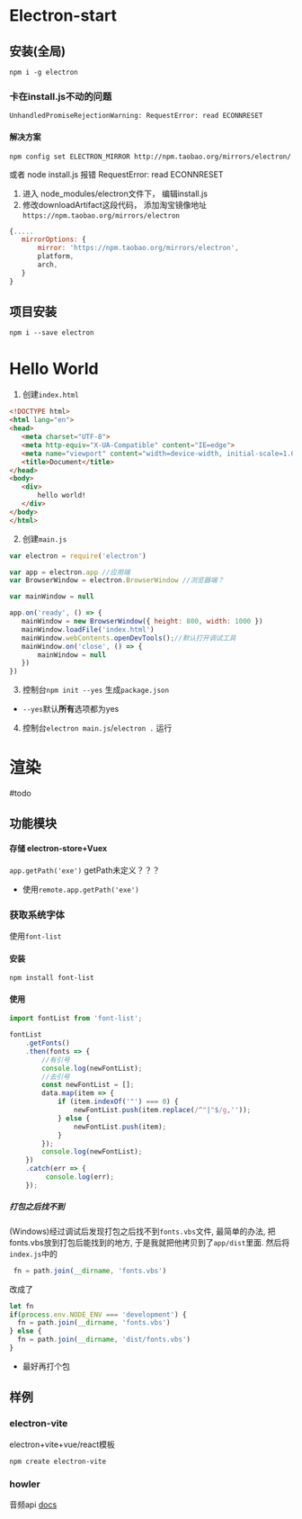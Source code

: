 # Electron-start
## 安装(全局)
```shell
npm i -g electron
```
### 卡在install.js不动的问题
`UnhandledPromiseRejectionWarning: RequestError: read ECONNRESET`
#### 解决方案
```shell
npm config set ELECTRON_MIRROR http://npm.taobao.org/mirrors/electron/
```
或者
node install.js 报错 RequestError: read ECONNRESET

1. 进入 node_modules/electron文件下， 编辑install.js
2. 修改downloadArtifact这段代码， 添加淘宝镜像地址`https://npm.taobao.org/mirrors/electron`
 ```js
 {.....
	mirrorOptions: {
		mirror: 'https://npm.taobao.org/mirrors/electron',
	    platform,
	    arch,
	}
 }
 ```
## 项目安装
```shell
npm i --save electron
```
# Hello World
1. 创建`index.html`
```html
<!DOCTYPE html>
<html lang="en">
<head>
   <meta charset="UTF-8">
   <meta http-equiv="X-UA-Compatible" content="IE=edge">
   <meta name="viewport" content="width=device-width, initial-scale=1.0">
   <title>Document</title>
</head>
<body>
   <div>
       hello world!
   </div>
</body>
</html>
```
2. 创建`main.js`
```js
var electron = require('electron')

var app = electron.app //应用端
var BrowserWindow = electron.BrowserWindow //浏览器端？

var mainWindow = null

app.on('ready', () => {
   mainWindow = new BrowserWindow({ height: 800, width: 1000 })
   mainWindow.loadFile('index.html')
   mainWindow.webContents.openDevTools();//默认打开调试工具
   mainWindow.on('close', () => {
       mainWindow = null
   })
})
```
3. 控制台`npm init --yes`
生成`package.json`
- `--yes`默认**所有**选项都为yes
4. 控制台`electron main.js`/`electron .`
运行
# 渲染
#todo 
## 功能模块
#### 存储 electron-store+Vuex
`app.getPath('exe')`
getPath未定义？？？ 
- 使用`remote.app.getPath('exe')`
### 获取系统字体
使用`font-list`
#### 安装
```shell
npm install font-list
```
#### 使用
```js
import fontList from 'font-list';

fontList
	.getFonts()
	.then(fonts => {
		//有引号
		console.log(newFontList);
		//去引号
		const newFontList = [];
		data.map(item => {
			if (item.indexOf('"') === 0) {
				newFontList.push(item.replace(/^"|"$/g,''));
			} else {
				newFontList.push(item);
			}
		});
		console.log(newFontList);
	})
	.catch(err => {
		 console.log(err);
	});
```
##### 打包之后找不到
(Windows)经过调试后发现打包之后找不到`fonts.vbs`文件, 最简单的办法, 把fonts.vbs放到打包后能找到的地方, 于是我就把他拷贝到了`app/dist`里面. 然后将`index.js`中的
```javascript
 fn = path.join(__dirname, 'fonts.vbs')
```
改成了
```javascript
let fn
if(process.env.NODE_ENV === 'development') {
  fn = path.join(__dirname, 'fonts.vbs')
} else {
  fn = path.join(__dirname, 'dist/fonts.vbs')
}
```
- 最好再打个包
## 样例

### electron-vite
electron+vite+vue/react模板
```shell
npm create electron-vite
```
### howler 
音频api
[docs](https://github.com/goldfire/howler.js#documentation)